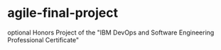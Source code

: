 # agile-final-project
optional Honors Project  of the "IBM DevOps and Software Engineering Professional Certificate"
